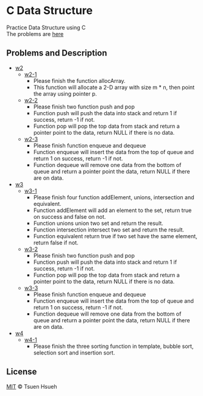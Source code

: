 # C Data Structure
Practice Data Structure using C  
The problems are [here](http://134.208.3.66/problems?keyword=DS&page=1)   
  
## Problems and Description
* [w2](w2)
    * [w2-1](w2/w2-1.c)
        * Please finish the function allocArray.
        * This function will allocate a 2-D array with size m * n, then point the array using pointer p.
    * [w2-2](w2/w2-2.c)
        * Please finish two function push and pop
        * Function push will push the data into stack and return 1 if success, return -1 if not.
        * Function pop will pop the top data from stack and return a pointer point to the data, return NULL if there is no data.
    * [w2-3](w2/w2-3.c)
        * Please finish function enqueue and dequeue
        * Function enqueue will insert the data from the top of queue and return 1 on success, return -1 if not.
        * Function dequeue will remove one data from the bottom of queue and return a pointer point the data, return NULL if there are on data.
* [w3](w3)
    * [w3-1](w3/w3-1.c)
        * Please finish four function addElement, unions, intersection and equivalent.
        * Function addElement will add an element to the set, return true on success and false on not.
        * Function unions union two set and return the result.
        * Function intersection intersect two set and return the result.
        * Function equivalent return true if two set have the same element, return false if not.
    * [w3-2](w3/w3-2.c)
        * Please finish two function push and pop
        * Function push will push the data into stack and return 1 if success, return -1 if not.
        * Function pop will pop the top data from stack and return a pointer point to the data, return NULL if there is no data.
    * [w3-3](w3/w3-3.c)
        * Please finish function enqueue and dequeue
        * Function enqueue will insert the data from the top of queue and return 1 on success, return -1 if not.
        * Function dequeue will remove one data from the bottom of queue and return a pointer point the data, return NULL if there are on data.
* [w4](w4)
    * [w4-1](w4/w4-1.c)
        * Please finish the three sorting function in template, bubble sort, selection sort and insertion sort.
  
## License
[MIT](License) © Tsuen Hsueh
